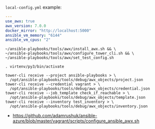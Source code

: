 `local-config.yml` example:
```yaml
---
use_awx: true
awx_version: 7.0.0
docker_mirror: "http://localhost:5000"
ansible_vm_memory: "6144"
ansible_vm_cpus: "2"
```

```shell
~/ansible-playbooks/tools/awx/install_awx.sh && \
~/ansible-playbooks/tools/awx/configure_tower_cli.sh && \
~/ansible-playbooks/tools/awx/set_test_config.sh
```

```shell
. virtenv/py3/bin/activate

tower-cli receive --project ansible-playbooks > \
  /opt/ansible-playbooks/tools/debug/awx_objects/project.json
tower-cli receive --credential vagrant > \
  /opt/ansible-playbooks/tools/debug/awx_objects/credential.json
tower-cli receive --job_template check_if_reachable > \
  /opt/ansible-playbooks/tools/debug/awx_objects/template.json
tower-cli receive --inventory test_inventory > \
  /opt/ansible-playbooks/tools/debug/awx_objects/inventory.json
```

* https://github.com/adamrushuk/ansible-azure/blob/master/vagrant/scripts/configure_ansible_awx.sh